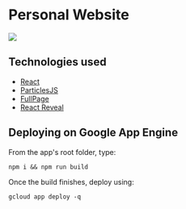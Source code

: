 # Personal Website

![](https://media.giphy.com/media/OqGW5PzH9S6CLzoxgJ/giphy.gif)

## Technologies used

- [React](https://github.com/facebook/react)
- [ParticlesJS](https://github.com/VincentGarreau/particles.js)
- [FullPage](https://github.com/alvarotrigo/react-fullpage)
- [React Reveal](https://www.react-reveal.com/)

## Deploying on Google App Engine

From the app's root folder, type:

`npm i && npm run build`

Once the build finishes, deploy using:

`gcloud app deploy -q`
